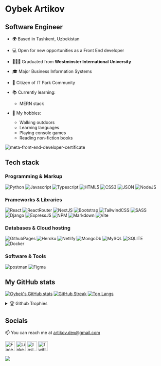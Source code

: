 # Oybek Artikov
## Software Engineer

- 🌍 Based in Tashkent, Uzbekistan
- 💻 Open for new opportunities as a Front End developer
- 👨🏻‍🎓 Graduated from **Westminster International University**
- 🎓 Major Business Information Systems
- 🌲 Citizen of IT Park Community
  
- 📚 Currently learning: 
    - MERN stack
    
- 🥏 My hobbies:
    - Walking outdoors
    - Learning languages
    - Playing console games
    - Reading non-fiction books


![meta-front-end-developer-certificate](https://user-images.githubusercontent.com/33368204/225704506-c62e8370-017c-4782-b8ac-68b4434760c8.png)


## Tech stack

### Programming & Markup

![Python](https://img.shields.io/badge/Python-FFD43B?style=for-the-badge&logo=python&logoColor=blue) 
![Javascript](https://img.shields.io/badge/JavaScript-323330?style=for-the-badge&logo=javascript&logoColor=F7DF1E) 
![Typescript](https://img.shields.io/badge/TypeScript-007ACC?style=for-the-badge&logo=typescript&logoColor=white) 
![HTML5](https://img.shields.io/badge/HTML5-E34F26?style=for-the-badge&logo=html5&logoColor=white) 
![CSS3](https://img.shields.io/badge/CSS3-1572B6?style=for-the-badge&logo=css3&logoColor=white) 
![JSON](https://img.shields.io/badge/json-5E5C5C?style=for-the-badge&logo=json&logoColor=white) 
![NodeJS](https://img.shields.io/badge/Node.js-339933?style=for-the-badge&logo=nodedotjs&logoColor=white)

### Frameworks & Libraries

![React](https://img.shields.io/badge/React-20232A?style=for-the-badge&logo=react&logoColor=61DAFB)
![ReactRouter](https://img.shields.io/badge/React_Router-CA4245?style=for-the-badge&logo=react-router&logoColor=white)
![NextJS](https://img.shields.io/badge/next.js-000000?style=for-the-badge&logo=nextdotjs&logoColor=white)
![Bootstrap](https://img.shields.io/badge/Bootstrap-563D7C?style=for-the-badge&logo=bootstrap&logoColor=white)
![TailwindCSS](https://img.shields.io/badge/Tailwind_CSS-38B2AC?style=for-the-badge&logo=tailwind-css&logoColor=white)
![SASS](https://img.shields.io/badge/Sass-CC6699?style=for-the-badge&logo=sass&logoColor=white)
![Django](https://img.shields.io/badge/Django-092E20?style=for-the-badge&logo=django&logoColor=green) 
![ExpressJS](https://img.shields.io/badge/Express.js-000000?style=for-the-badge&logo=express&logoColor=white)
![NPM](https://img.shields.io/badge/npm-CB3837?style=for-the-badge&logo=npm&logoColor=white)
![Markdown](https://img.shields.io/badge/Markdown-000000?style=for-the-badge&logo=markdown&logoColor=white)
![Vite](https://img.shields.io/badge/Vite-B73BFE?style=for-the-badge&logo=vite&logoColor=FFD62E)

### Databases & Cloud hosting

![GithubPages](https://img.shields.io/badge/GitHub%20Pages-222222?style=for-the-badge&logo=GitHub%20Pages&logoColor=white)
![Heroku](https://img.shields.io/badge/Heroku-430098?style=for-the-badge&logo=heroku&logoColor=white)
![Netlify](https://img.shields.io/badge/Netlify-00C7B7?style=for-the-badge&logo=netlify&logoColor=white)
![MongoDb](https://img.shields.io/badge/MongoDB-4EA94B?style=for-the-badge&logo=mongodb&logoColor=white)
![MySQL](https://img.shields.io/badge/MySQL-005C84?style=for-the-badge&logo=mysql&logoColor=white)
![SQLITE](https://img.shields.io/badge/SQLite-07405E?style=for-the-badge&logo=sqlite&logoColor=white)
![Docker](https://img.shields.io/badge/Docker-2CA5E0?style=for-the-badge&logo=docker&logoColor=white)


### Software & Tools

![postman](https://img.shields.io/badge/Postman-FF6C37?style=for-the-badge&logo=Postman&logoColor=white)
![Figma](https://img.shields.io/badge/Figma-F24E1E?style=for-the-badge&logo=figma&logoColor=white)
 

## My GitHub stats

[![Oybek's GitHub stats](https://github-readme-stats-artikov.vercel.app/api?username=artikov&show_icons=true&theme=prussian&custom_title=My%20Github%20Stats)](https://github.com/artikov)
[![GitHub Streak](https://streak-stats.demolab.com/?user=artikov&theme=prussian)](https://github.com/artikov)
[![Top Langs](https://github-readme-stats-artikov.vercel.app/api/top-langs/?username=artikov&layout=compact&exclude_repo=data-science&hide=css,html&theme=prussian&card_width=445&langs_count=6)](https://github.com/artikov)

<details>
    <summary>🏆 Github Trophies</summary>

![Trophies](https://github-profile-trophy.vercel.app/?username=artikov&theme=nord&no-frame=true&no-bg=false&margin-w=6)

</details>

## Socials

📫 You can reach me at artikov.dev@gmail.com


<a href="https://facebook.com/artikov08"><img width="32px" alt="Facebook" title="Facebook" src="https://cdn-icons-png.flaticon.com/512/733/733547.png" target="_blank"/></a>
<a href="https://linkedin.com/in/artikov"><img width="32px" alt="Linkedin" title="Linkedin" src="https://cdn-icons-png.flaticon.com/512/3536/3536505.png" target="_blank"/></a>
<a href="https://instagram.com/artikxv"><img width="32px" alt="Instagram" title="Instagram" src="https://cdn-icons-png.flaticon.com/512/2111/2111463.png" target="_blank"/></a>
<a href="https://twitter.com/artikov08"><img width="32px" alt="Twitter" title="Twitter" src="https://cdn-icons-png.flaticon.com/512/3256/3256013.png" target="_blank"/></a>



[![](https://visitcount.itsvg.in/api?id=artikov&icon=0&color=1)](https://visitcount.itsvg.in)



<!---
artikov/artikov is a ✨ special ✨ repository because its `README.md` (this file) appears on your GitHub profile.
You can click the Preview link to take a look at your changes.
--->

<!-- Updated 12.03.2023 -->
